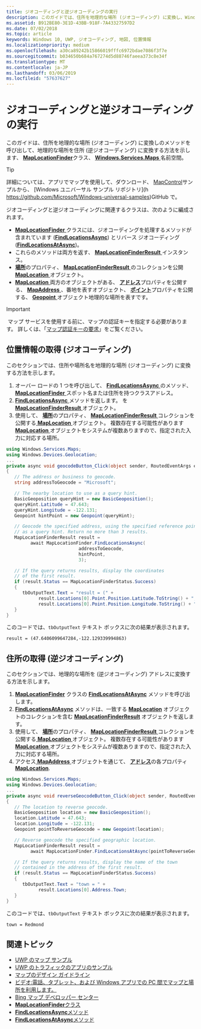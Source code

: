 ```yaml
---
title: ジオコーディングと逆ジオコーディングの実行
description: このガイドでは、住所を地理的な場所 (ジオコーディング) に変換し、Windows.Services.Maps 名前空間に MapLocationFinder クラスのメソッドを呼び出すことによって (逆ジオコーディング) の住所を地理的な場所に変換する方法を示します。
ms.assetid: B912BE80-3E1D-43BB-918F-7A43327597D2
ms.date: 07/02/2018
ms.topic: article
keywords: Windows 10, UWP, ジオコーディング, 地図, 位置情報
ms.localizationpriority: medium
ms.openlocfilehash: a30ca89242b15866019fffc6972bdae7086f3f7e
ms.sourcegitcommit: b034650b684a767274d5d88746faeea373c8e34f
ms.translationtype: MT
ms.contentlocale: ja-JP
ms.lasthandoff: 03/06/2019
ms.locfileid: "57637627"
---
```

# <a name="perform-geocoding-and-reverse-geocoding"></a>ジオコーディングと逆ジオコーディングの実行

このガイドは、住所を地理的な場所 (ジオコーディング) に変換しのメソッドを呼び出して、地理的な場所を住所 (逆ジオコーディング) に変換する方法を示します、 [ **MapLocationFinder**](https://msdn.microsoft.com/library/windows/apps/dn627550)クラス、 [ **Windows.Services.Maps** ](https://msdn.microsoft.com/library/windows/apps/dn636979)名前空間。

> [!TIP]
> 詳細については、アプリでマップを使用して、ダウンロード、 [MapControl](https://github.com/Microsoft/Windows-universal-samples/tree/master/Samples/MapControl)サンプルから、 [Windows ユニバーサル サンプル リポジトリ](h https://github.com/Microsoft/Windows-universal-samples)GitHub で。

ジオコーディングと逆ジオコーディングに関連するクラスは、次のように編成されます。

-   [ **MapLocationFinder** ](https://msdn.microsoft.com/library/windows/apps/dn627550)クラスには、ジオコーディングを処理するメソッドが含まれています ([**FindLocationsAsync**](https://msdn.microsoft.com/library/windows/apps/dn636925)) とリバース ジオコーディング ([**FindLocationsAtAsync**](https://msdn.microsoft.com/library/windows/apps/dn636928))。
-   これらのメソッドは両方を返す、 [ **MapLocationFinderResult** ](https://msdn.microsoft.com/library/windows/apps/dn627551)インスタンス。
-   [**場所**](https://msdn.microsoft.com/library/windows/apps/dn627552)のプロパティ、 [ **MapLocationFinderResult** ](https://msdn.microsoft.com/library/windows/apps/dn627551)のコレクションを公開[ **MapLocation** ](https://msdn.microsoft.com/library/windows/apps/dn627549)オブジェクト。 
-   [**MapLocation** ](https://msdn.microsoft.com/library/windows/apps/dn627549)両方のオブジェクトがある、 [**アドレス**](https://msdn.microsoft.com/library/windows/apps/dn636929)プロパティを公開する、 [ **MapAddress** ](https://msdn.microsoft.com/library/windows/apps/dn627533)、番地を表すオブジェクト、 [**ポイント**](https://docs.microsoft.com/uwp/api/windows.services.maps.maplocation.point)プロパティを公開する、 [ **Geopoint** ](https://docs.microsoft.com/uwp/api/windows.devices.geolocation.geopoint)オブジェクト地理的な場所を表すです。

> [!IMPORTANT]
> マップ サービスを使用する前に、マップの認証キーを指定する必要があります。 詳しくは、「[マップ認証キーの要求](authentication-key.md)」をご覧ください。

## <a name="get-a-location-geocode"></a>位置情報の取得 (ジオコーディング)

このセクションでは、住所や場所名を地理的な場所 (ジオコーディング) に変換する方法を示します。

1.  オーバー ロードの 1 つを呼び出して、 [ **FindLocationsAsync** ](https://msdn.microsoft.com/library/windows/apps/dn636925)のメソッド、 [ **MapLocationFinder** ](https://msdn.microsoft.com/library/windows/apps/dn627550)スポット名または住所を持つクラスアドレス。
2.  [ **FindLocationsAsync** ](https://msdn.microsoft.com/library/windows/apps/dn636925)メソッドを返します。 を[ **MapLocationFinderResult** ](https://msdn.microsoft.com/library/windows/apps/dn627551)オブジェクト。
3.  使用して、 [**場所**](https://msdn.microsoft.com/library/windows/apps/dn627552)のプロパティ、 [ **MapLocationFinderResult** ](https://msdn.microsoft.com/library/windows/apps/dn627551)コレクションを公開する[ **MapLocation** ](https://msdn.microsoft.com/library/windows/apps/dn627549)オブジェクト。 複数存在する可能性があります[ **MapLocation** ](https://msdn.microsoft.com/library/windows/apps/dn627549)オブジェクトをシステムが複数ありますので、指定された入力に対応する場所。

```csharp
using Windows.Services.Maps;
using Windows.Devices.Geolocation;
...
private async void geocodeButton_Click(object sender, RoutedEventArgs e)
{
   // The address or business to geocode.
   string addressToGeocode = "Microsoft";

   // The nearby location to use as a query hint.
   BasicGeoposition queryHint = new BasicGeoposition();
   queryHint.Latitude = 47.643;
   queryHint.Longitude = -122.131;
   Geopoint hintPoint = new Geopoint(queryHint);

   // Geocode the specified address, using the specified reference point
   // as a query hint. Return no more than 3 results.
   MapLocationFinderResult result =
         await MapLocationFinder.FindLocationsAsync(
                           addressToGeocode,
                           hintPoint,
                           3);

   // If the query returns results, display the coordinates
   // of the first result.
   if (result.Status == MapLocationFinderStatus.Success)
   {
      tbOutputText.Text = "result = (" +
            result.Locations[0].Point.Position.Latitude.ToString() + "," +
            result.Locations[0].Point.Position.Longitude.ToString() + ")";
   }
}
```

このコードでは、`tbOutputText` テキスト ボックスに次の結果が表示されます。

``` syntax
result = (47.6406099647284,-122.129339994863)
```

## <a name="get-an-address-reverse-geocode"></a>住所の取得 (逆ジオコーディング)

このセクションでは、地理的な場所を (逆ジオコーディング) アドレスに変換する方法を示します。

1.  [  **MapLocationFinder**](https://msdn.microsoft.com/library/windows/apps/dn627550) クラスの [**FindLocationsAtAsync**](https://msdn.microsoft.com/library/windows/apps/dn636928) メソッドを呼び出します。
2.  [  **FindLocationsAtAsync**](https://msdn.microsoft.com/library/windows/apps/dn636928) メソッドは、一致する [**MapLocation**](https://msdn.microsoft.com/library/windows/apps/dn627549) オブジェクトのコレクションを含む [**MapLocationFinderResult**](https://msdn.microsoft.com/library/windows/apps/dn627551) オブジェクトを返します。
3.  使用して、 [**場所**](https://msdn.microsoft.com/library/windows/apps/dn627552)のプロパティ、 [ **MapLocationFinderResult** ](https://msdn.microsoft.com/library/windows/apps/dn627551)コレクションを公開する[ **MapLocation** ](https://msdn.microsoft.com/library/windows/apps/dn627549)オブジェクト。 複数存在する可能性があります[ **MapLocation** ](https://msdn.microsoft.com/library/windows/apps/dn627549)オブジェクトをシステムが複数ありますので、指定された入力に対応する場所。
4.  アクセス[ **MapAddress** ](https://msdn.microsoft.com/library/windows/apps/dn627533)オブジェクトを通じて、 [**アドレス**](https://msdn.microsoft.com/library/windows/apps/dn636929)の各プロパティ[ **MapLocation**](https://msdn.microsoft.com/library/windows/apps/dn627549).

```csharp
using Windows.Services.Maps;
using Windows.Devices.Geolocation;
...
private async void reverseGeocodeButton_Click(object sender, RoutedEventArgs e)
{
   // The location to reverse geocode.
   BasicGeoposition location = new BasicGeoposition();
   location.Latitude = 47.643;
   location.Longitude = -122.131;
   Geopoint pointToReverseGeocode = new Geopoint(location);

   // Reverse geocode the specified geographic location.
   MapLocationFinderResult result =
         await MapLocationFinder.FindLocationsAtAsync(pointToReverseGeocode);

   // If the query returns results, display the name of the town
   // contained in the address of the first result.
   if (result.Status == MapLocationFinderStatus.Success)
   {
      tbOutputText.Text = "town = " +
            result.Locations[0].Address.Town;
   }
}
```

このコードでは、`tbOutputText` テキスト ボックスに次の結果が表示されます。

``` syntax
town = Redmond
```

## <a name="related-topics"></a>関連トピック

* [UWP のマップ サンプル](https://go.microsoft.com/fwlink/p/?LinkId=619977)
* [UWP のトラフィックのアプリのサンプル](https://go.microsoft.com/fwlink/p/?LinkId=619982)
* [マップのデザイン ガイドライン](https://msdn.microsoft.com/library/windows/apps/dn596102)
* [ビデオ:電話、タブレット、および Windows アプリでの PC 間でマップと場所を利用します。](https://channel9.msdn.com/Events/Build/2015/2-757)
* [Bing マップ デベロッパー センター](https://www.bingmapsportal.com/)
* [**MapLocationFinder**クラス](https://msdn.microsoft.com/library/windows/apps/dn627550)
* [**FindLocationsAsync**メソッド](https://msdn.microsoft.com/library/windows/apps/dn636925)
* [**FindLocationsAtAsync**メソッド](https://msdn.microsoft.com/library/windows/apps/dn636928)

